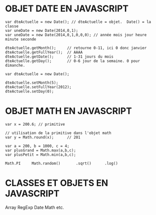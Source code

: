  # OBJET DATE EN JAVASCRIPT

```
var dteActuelle = new Date(); // dteActuelle = objet.  Date() = la classe
var uneDate = new Date(2014,0,1);
var uneDate = new Date(2014,0,1,0,0,0); // année mois jour heure minute seconde

dteActuelle.getMonth();     // retourne 0-11, ici 0 donc janvier
dteActuelle.getFullYear();  // AAAA
dteActuelle.getDate();      // 1-31 jours du mois
dteActuelle.getDay();       // 0-6 jour de la semaine. 0 pour dimanche.
```

```
var dteActuelle = new Date();

dteActuelle.setMonth(5);
dteActuelle.setFullYear(2012);
dteActuelle.setDay(0);
```

# OBJET MATH EN JAVASCRIPT

```
var x = 200.6; // primitive

// utilisation de la primitive dans l'objet math
var y = Math.round(x);      // 201

var a = 200, b = 1000, c = 4;
var plusGrand = Math.max(a,b,c);
var plusPetit = Math.min(a,b,c);

Math.PI     Math.random()       .sqrt()      .log()
```

# CLASSES ET OBJETS EN JAVASCRIPT

Array
RegExp
Date
Math
etc. 
